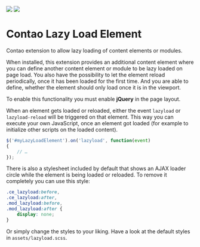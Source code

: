 [![](https://img.shields.io/packagist/v/fritzmg/contao-lazy-load-element.svg)](https://packagist.org/packages/fritzmg/contao-lazy-load-element)
[![](https://img.shields.io/packagist/dt/fritzmg/contao-lazy-load-element.svg)](https://packagist.org/packages/fritzmg/contao-lazy-load-element)

Contao Lazy Load Element
=====================

Contao extension to allow lazy loading of content elements or modules.

When installed, this extension provides an additional content element where you can define another content element or module to be lazy loaded on page load. You also have the possibility to let the element reload periodically, once it has been loaded for the first time. And you are able to define, whether the element should only load once it is in the viewport.

To enable this functionality you must enable __jQuery__ in the page layout.

When an element gets loaded or reloaded, either the event `lazyload` or `lazyload-reload` will be triggered on that element. This way you can execute your own JavaScript, once an element got loaded (for example to initialize other scripts on the loaded content).

```JavaScript
$('#myLazyLoadElement').on('lazyload', function(event)
{
	// …
});
```

There is also a stylesheet included by default that shows an AJAX loader circle while the element is being loaded or reloaded. To remove it completely you can use this style:

```CSS
.ce_lazyload:before,
.ce_lazyload:after,
.mod_lazyload:before,
.mod_lazyload:after {
	display: none;
}
```

Or simply change the styles to your liking. Have a look at the default styles in `assets/lazyload.scss`.
